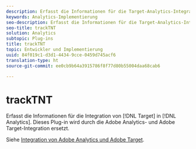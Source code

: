 ```yaml
---
description: Erfasst die Informationen für die Target-Analytics-Integration. Dieses Plug-in wird durch die Adobe Analytics- und Adobe Target-Integration ersetzt.
keywords: Analytics-Implementierung
seo-description: Erfasst die Informationen für die Target-Analytics-Integration. Dieses Plug-in wird durch die Adobe Analytics- und Adobe Target-Integration ersetzt.
seo-title: trackTNT
solution: Analytics
subtopic: Plug-ins
title: trackTNT
topic: Entwickler und Implementierung
uuid: 84f019c1-d3d1-4434-9cce-0459d745acf6
translation-type: ht
source-git-commit: ee0cb9b64a3915786f8f77d80b55004daa68cab6

---
```



# trackTNT

Erfasst die Informationen für die Integration von [!DNL Target] in [!DNL Analytics]. Dieses Plug-in wird durch die Adobe Analytics- und Adobe Target-Integration ersetzt.

Siehe [Integration von Adobe Analytics und Adobe Target](https://marketing.adobe.com/resources/help/de_DE/target/a4t/).
